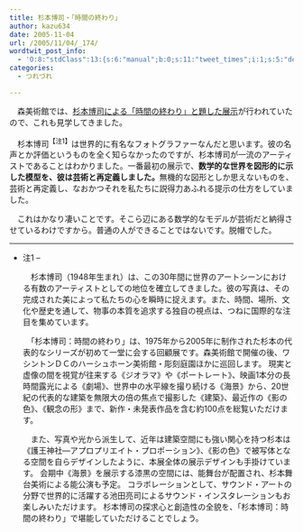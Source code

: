 ```yaml
---
title: 杉本博司・「時間の終わり」
author: kazu634
date: 2005-11-04
url: /2005/11/04/_174/
wordtwit_post_info:
  - 'O:8:"stdClass":13:{s:6:"manual";b:0;s:11:"tweet_times";i:1;s:5:"delay";i:0;s:7:"enabled";i:1;s:10:"separation";s:2:"60";s:7:"version";s:3:"3.7";s:14:"tweet_template";b:0;s:6:"status";i:2;s:6:"result";a:0:{}s:13:"tweet_counter";i:2;s:13:"tweet_log_ids";a:1:{i:0;i:2147;}s:9:"hash_tags";a:0:{}s:8:"accounts";a:1:{i:0;s:7:"kazu634";}}'
categories:
  - つれづれ

---
```

<div class="section">
<p>
    　森美術館では、<a href="http://www.mori.art.museum/contents/sugimoto/index.html" onclick="__gaTracker('send', 'event', 'outbound-article', 'http://www.mori.art.museum/contents/sugimoto/index.html', '杉本博司による「時間の終わり」と題した展示');" target="blank">杉本博司による「時間の終わり」と題した展示</a>が行われていたので、これも見学してきました。
</p></p> 
  
<p>
    　杉本博司<sup>【注1】</sup>は世界的に有名なフォトグラファーなんだと思います。彼の名声とか評価というものを全く知らなかったのですが、杉本博司が一流のアーティストであることはわかりました。一番最初の展示で、<b>数学的な世界を図形的に示した模型を、彼は芸術と再定義しました。</b>無機的な図形としか思えないものを、芸術と再定義し、なおかつそれを私たちに説得力あふれる提示の仕方をしていました。
</p></p> 
  
<p>
    　これはかなり凄いことです。そこら辺にある数学的なモデルが芸術だと納得させているわけですから。普通の人ができることではないです。脱帽でした。
</p>
  
<hr />
  
<ul>
<li>
      注1 &#8211; <p>
        　杉本博司（1948年生まれ）は、この30年間に世界のアートシーンにおける有数のアーティストとしての地位を確立してきました。彼の写真は、その完成された美によって私たちの心を瞬時に捉えます。また、時間、場所、文化や歴史を通して、物事の本質を追求する独自の視点は、つねに国際的な注目を集めています。
</p>
      
<p>
        　「杉本博司：時間の終わり」は、1975年から2005年に制作された杉本の代表的なシリーズが初めて一堂に会する回顧展です。森美術館で開催の後、ワシントンＤＣのハーシュホーン美術館・彫刻庭園ほかに巡回します。 現実と虚像の間を視覚が往来する《ジオラマ》や《ポートレート》、映画1本分の長時間露光による《劇場》、世界中の水平線を撮り続ける《海景》から、20世紀の代表的な建築を無限大の倍の焦点で撮影した《建築》、最近作の《影の色》、《観念の形》まで、新作・未発表作品を含む約100点を総覧いただけます。
</p>
      
<p>
        　また、写真や光から派生して、近年は建築空間にも強い関心を持つ杉本は《護王神社―アプロプリエイト・プロポーション》、《影の色》で被写体となる空間を自らデザインしたように、本展全体の展示デザインも手掛けています。 会期中《海景》を展示する漆黒の空間には、能舞台が配置され、杉本舞台美術による能公演も予定。 コラボレーションとして、サウンド・アートの分野で世界的に活躍する池田亮司によるサウンド・インスタレーションもお楽しみいただけます。 杉本博司の探求心と創造性の全貌を、「杉本博司：時間の終わり」で堪能していただけることでしょう。
</p>
</li>
</ul>
</div>